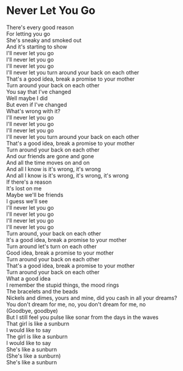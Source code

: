 # Never Let You Go

There's every good reason  
For letting you go  
She's sneaky and smoked out  
And it's starting to show  
I'll never let you go  
I'll never let you go  
I'll never let you go  
I'll never let you turn around your back on each other  
That's a good idea, break a promise to your mother  
Turn around your back on each other  
You say that I've changed  
Well maybe I did  
But even if I've changed  
What's wrong with it?  
I'll never let you go  
I'll never let you go  
I'll never let you go  
I'll never let you turn around your back on each other  
That's a good idea, break a promise to your mother  
Turn around your back on each other  
And our friends are gone and gone  
And all the time moves on and on  
And all I know is it's wrong, it's wrong  
And all I know is it's wrong, it's wrong, it's wrong  
If there's a reason  
It's lost on me  
Maybe we'll be friends  
I guess we'll see  
I'll never let you go  
I'll never let you go  
I'll never let you go  
I'll never let you go  
Turn around, your back on each other  
It's a good idea, break a promise to your mother  
Turn around let's turn on each other  
Good idea, break a promise to your mother  
Turn around your back on each other  
That's a good idea, break a promise to your mother  
Turn around your back on each other  
What a good idea  
I remember the stupid things, the mood rings  
The bracelets and the beads  
Nickels and dimes, yours and mine, did you cash in all your dreams?  
You don't dream for me, no, you don't dream for me, no  
(Goodbye, goodbye)  
But I still feel you pulse like sonar from the days in the waves  
That girl is like a sunburn  
I would like to say  
The girl is like a sunburn  
I would like to say  
She's like a sunburn  
(She's like a sunburn)  
She's like a sunburn
